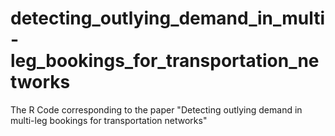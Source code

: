 # detecting_outlying_demand_in_multi-leg_bookings_for_transportation_networks
The R Code corresponding to the paper "Detecting outlying demand in multi-leg bookings for transportation networks"
